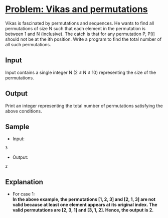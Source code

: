 # [Problem: Vikas and permutations](https://my.newtonschool.co/playground/code/fj5ufdsjxr6w)

Vikas is fascinated by permutations and sequences. He wants to find all permutations of size N such that each element in the permutation is between 1 and N (inclusive). The catch is that for any permutation P, P[i] should not be at the ith position. Write a program to find the total number of all such permutations.

## Input

Input contains a single integer N (2 ≤ N ≤ 10) representing the size of the permutations.

## Output

Print an integer representing the total number of permutations satisfying the above conditions.

## Sample

- Input:
```
3
```

- Output:
```
2
```

## Explanation

- For case 1: <br> **In the above example, the permutations [1, 2, 3] and [2, 1, 3] are not valid because at least one element appears at its original index. The valid permutations are [2, 3, 1] and [3, 1, 2]. Hence, the output is 2.**
